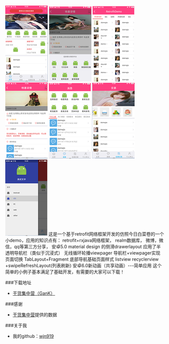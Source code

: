 ![image](https://github.com/wjn919/MyOpenRetorfit/blob/master/app/screenshots/首页1.png)
![image](https://github.com/wjn919/MyOpenRetorfit/blob/master/app/screenshots/分享1.png)
![image](https://github.com/wjn919/MyOpenRetorfit/blob/master/app/screenshots/侧滑导航1.png)
![image](https://github.com/wjn919/MyOpenRetorfit/blob/master/app/screenshots/详情1.png)
![image](https://github.com/wjn919/MyOpenRetorfit/blob/master/app/screenshots/消息1.png)
![image](https://github.com/wjn919/MyOpenRetorfit/blob/master/app/screenshots/交易1.png)
![image](https://github.com/wjn919/MyOpenRetorfit/blob/master/app/screenshots/侧边栏1.png)
这是一个基于retrofit网络框架开发的仿照今日白菜卷的一个小demo，应用的知识点有：
   retrofit+rxjava网络框架，
   realm数据库，
   微博，微信，qq等第三方分享，
   安卓5.0 material design 的侧滑drawerlayout
   应用了半透明导航栏（类似于沉浸式）
   无线循环轮播viewpager
   导航栏+viewpager实现页面切换
   TabLayout+Fragment 底部导航基础页面样式
   listview recyclerview +swipeRefreshLayout(列表刷新)
   安卓6.0新动画（共享动画）---简单应用
   这个简单的小例子基本满足了基础开发，有需要的大家可以下载！

###下载地址
 - [干货集中营（GanK）](http://fir.im/9qkj)

 ###感谢
  - [干货集中营](http://gank.io/)提供的数据

  ###关于我
   - 我的github：[wjn919](https://github.com/wjn919)